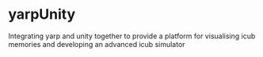 # yarpUnity
Integrating yarp and unity together to provide a platform for visualising icub memories and developing an advanced icub simulator
